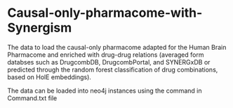 # Causal-only-pharmacome-with-Synergism
The data to load the causal-only pharmacome adapted for the Human Brain Pharmacome and enriched with drug-drug relations (averaged form databses such as DrugcombDB, DrugcombPortal, and SYNERGxDB or predicted through the random forest classification of drug combinations, based on HolE embeddings).

The data can be loaded into neo4j instances using the command in Command.txt file
